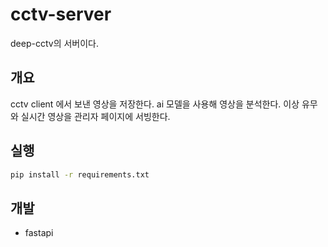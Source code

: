 # cctv-server

deep-cctv의 서버이다.

## 개요

cctv client 에서 보낸 영상을 저장한다. ai 모델을 사용해 영상을 분석한다. 이상 유무와 실시간 영상을 관리자 페이지에 서빙한다.

## 실행

```bash
pip install -r requirements.txt
```

## 개발

- fastapi
